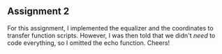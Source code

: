 ## Assignment 2

For this assignment, I implemented the equalizer and the coordinates to transfer function scripts.
However, I was then told that we didn't *need* to code everything, so I omitted the echo function.
Cheers!
